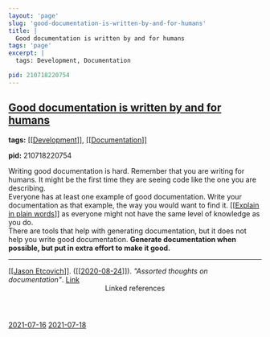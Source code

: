 ```yaml
---
layout: 'page'
slug: 'good-documentation-is-written-by-and-for-humans'
title: |
  Good documentation is written by and for humans
tags: 'page'
excerpt: |
  tags: Development, Documentation

pid: 210718220754
---
```


<h2 class="text-3xl font-semibold mb-4"><a class="rounded-sm focus:outline-none focus:ring-2 focus:ring-offset-2 dark:focus:ring-offset-gray-900 dark:focus:ring-pink-400 focus:ring-pink-700" href="/pages/good-documentation-is-written-by-and-for-humans">Good documentation is written by and for humans</a></h2>

<div class="space-y-3">
<div class="element-block"><div class="bg-gray-800 py-2 px-4 flex-1 rounded-sm"><strong>tags:</strong> <a class="text-teal-700 dark:text-teal-400 rounded-sm group focus:outline-none focus:ring-2 focus:ring-offset-2 dark:focus:ring-offset-gray-900 dark:focus:ring-pink-400 focus:ring-pink-700" href="/pages/development"><span class="text-gray-300 dark:text-gray-500 group-hover:text-teal-900">[[</span>Development<span class="text-gray-300 dark:text-gray-500 group-hover:text-teal-900">]]</span></a>, <a class="text-teal-700 dark:text-teal-400 rounded-sm group focus:outline-none focus:ring-2 focus:ring-offset-2 dark:focus:ring-offset-gray-900 dark:focus:ring-pink-400 focus:ring-pink-700" href="/pages/documentation"><span class="text-gray-300 dark:text-gray-500 group-hover:text-teal-900">[[</span>Documentation<span class="text-gray-300 dark:text-gray-500 group-hover:text-teal-900">]]</span></a>

<strong>pid:</strong> 210718220754</div></div>

<div class="element-block ml-0"><div class="flex-1">Writing good documentation is hard. Remember that you are writing for humans. It might be the first time they are seeing code like the one you are describing.</div></div>

<div class="element-block ml-0"><div class="flex-1">Everyone has at least one example of good documentation. Write your documentation as that example, the way you would want to find it. <a class="text-teal-700 dark:text-teal-400 rounded-sm group focus:outline-none focus:ring-2 focus:ring-offset-2 dark:focus:ring-offset-gray-900 dark:focus:ring-pink-400 focus:ring-pink-700" href="/pages/explain-in-plain-words"><span class="text-gray-300 dark:text-gray-500 group-hover:text-teal-900">[[</span>Explain in plain words<span class="text-gray-300 dark:text-gray-500 group-hover:text-teal-900">]]</span></a> as everyone might not have the same level of knowledge as you do.</div></div>

<div class="element-block ml-0"><div class="flex-1">There are tools that help with generating documentation, but it does not help you write good documentation. <strong class="text-rose-600 dark:text-rose-400">Generate documentation when possible, but put in extra effort to make it good.</strong></div></div>

<hr class="border-gray-700 !my-5" />

<div class="element-block ml-0"><div class="flex-1"><a class="text-teal-700 dark:text-teal-400 rounded-sm group focus:outline-none focus:ring-2 focus:ring-offset-2 dark:focus:ring-offset-gray-900 dark:focus:ring-pink-400 focus:ring-pink-700" href="/pages/jason-etcovich"><span class="text-gray-300 dark:text-gray-500 group-hover:text-teal-900">[[</span>Jason Etcovich<span class="text-gray-300 dark:text-gray-500 group-hover:text-teal-900">]]</span></a>. (<a class="text-teal-700 dark:text-teal-400 rounded-sm group focus:outline-none focus:ring-2 focus:ring-offset-2 dark:focus:ring-offset-gray-900 dark:focus:ring-pink-400 focus:ring-pink-700" href="/journals/2020-08-24"><span class="text-gray-300 dark:text-gray-500 group-hover:text-teal-900">[[</span>2020-08-24<span class="text-gray-300 dark:text-gray-500 group-hover:text-teal-900">]]</span></a>). <em>"Assorted thoughts on documentation"</em>. <a class="text-indigo-600 dark:text-indigo-400 rounded-sm focus:outline-none focus:ring-2 focus:ring-offset-2 dark:focus:ring-offset-gray-900 dark:focus:ring-pink-400 focus:ring-pink-700" href="https://jasonet.co/posts/thoughts-on-docs/" target="_blank" rel="noopener noreferrer">Link</a></div></div>
</div>


<section class="mt-8 space-y-2">
<header class="text-gray-500 dark:text-gray-400">Linked references</header>
<a class="block bg-gray-100 dark:bg-gray-700 p-4 rounded text-teal-700 dark:text-teal-400 focus:outline-none focus:ring-2 focus:ring-offset-2 dark:focus:ring-offset-gray-900 focus:ring-teal-700 dark:focus:ring-teal-400 hover:ring-2 hover:ring-offset-2 dark:hover:ring-offset-gray-900 dark:hover:ring-teal-400 hover:ring-teal-700" href="/journals/2021-07-16">2021-07-16</a>
<a class="block bg-gray-100 dark:bg-gray-700 p-4 rounded text-teal-700 dark:text-teal-400 focus:outline-none focus:ring-2 focus:ring-offset-2 dark:focus:ring-offset-gray-900 focus:ring-teal-700 dark:focus:ring-teal-400 hover:ring-2 hover:ring-offset-2 dark:hover:ring-offset-gray-900 dark:hover:ring-teal-400 hover:ring-teal-700" href="/journals/2021-07-18">2021-07-18</a>
  </section>
